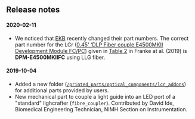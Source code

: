 ## Release notes

#### 2020-02-11
- We noticed that [EKB](https://www.ekbtechnologies.com/) recently changed their part numbers. The correct part number for the LCr ([0.45' ‘DLP Fiber couple E4500MKII Development Module FC/PC](https://www.ekbtechnologies.com/e-store/dlp-lightcrafter-e4500-mkii-fiber-couple?c=5cb86ca038d9a)) given in [Table 2](https://elifesciences.org/articles/48779#table2) in Franke at al. (2019) is **DPM-E4500MKIIFC** using LLG fiber.

#### 2019-10-04
- Added a new folder ([`/printed_parts/optical_components/lcr_addons`](https://github.com/eulerlab/open-visual-stimulator/tree/master/printed_parts/optical_components/lcr_addons)) for additional parts provided by users.
- New mechanical part to couple a light guide into an LED port of a "standard" lighcrafter (`fibre_coupler`). Contributed by David Ide, Biomedical Engineering Technician, NIMH Section on Instrumentation. 
